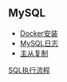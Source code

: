 MySQL
-

- [Docker安装](docker.md)
- [MySQL日志](log.md)
- [主从复制](replication.md)

[SQL执行流程](sql_execution_flow.md)